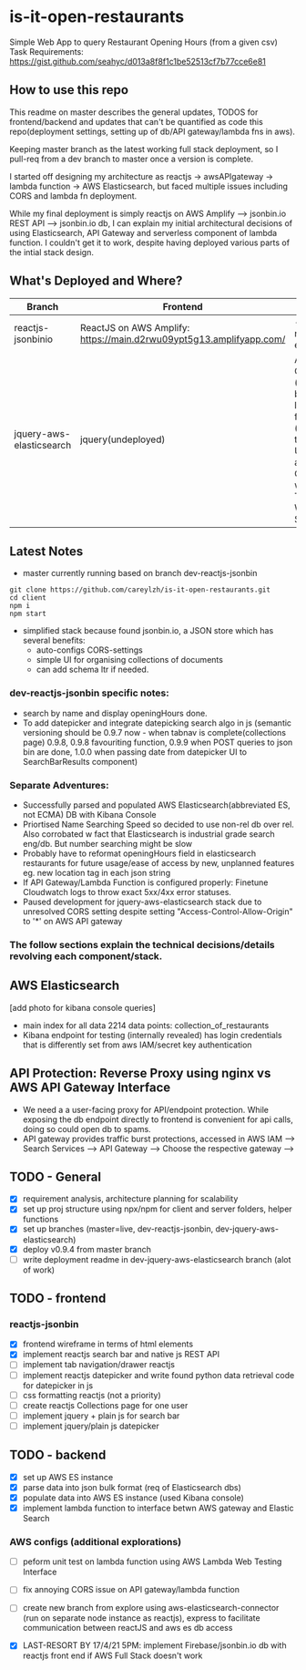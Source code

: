 # is-it-open-restaurants
Simple Web App to query Restaurant Opening Hours (from a given csv) </br>
Task Requirements: https://gist.github.com/seahyc/d013a8f8f1c1be52513cf7b77cce6e81

## How to use this repo
This readme on master describes the general updates, TODOS for frontend/backend and updates that can't be quantified as code this repo(deployment settings, setting up of db/API gateway/lambda fns in aws). 

Keeping master branch as the latest working full stack deployment, so I pull-req from a dev branch to master once a version is complete. 

I started off designing my architecture as reactjs -> awsAPIgateway -> lambda function -> AWS Elasticsearch, but faced multiple issues including CORS and lambda fn deployment.

While my final deployment is simply reactjs on AWS Amplify --> jsonbin.io REST API --> jsonbin.io db, I can explain my initial architectural decisions of using Elasticsearch, API Gateway and serverless component of lambda function. I couldn't get it to work, despite having deployed various parts of the intial stack design. 

## What's Deployed and Where?
| Branch | Frontend  | Backend | Db |
| ------------- | ------------- | ------------- | ------------- |
| reactjs-jsonbinio | ReactJS on AWS Amplify:  https://main.d2rwu09ypt5g13.amplifyapp.com/ | - (didn't need express) | jsonbin.io |
| jquery-aws-elasticsearch | jquery(undeployed) | AWS API Gateway (deployed but fail), lambda function (deployed, to test). Update after Consult with AWS Technical Writer Liz Synder | AWS ElasticSearch (success) |

## Latest Notes
- master currently running based on branch dev-reactjs-jsonbin
```
git clone https://github.com/careylzh/is-it-open-restaurants.git
cd client
npm i
npm start
```
- simplified stack because found jsonbin.io, a JSON store which has several benefits:
  - auto-configs CORS-settings
  - simple UI for organising collections of documents
  - can add schema ltr if needed.
### dev-reactjs-jsonbin specific notes: 
- search by name and display openingHours done. 
- To add datepicker and integrate datepicking search algo in js (semantic versioning should be 0.9.7 now - when tabnav is complete(collections page) 0.9.8, 0.9.8 favouriting function, 0.9.9 when POST queries to json bin are done, 1.0.0 when passing date from datepicker UI to SearchBarResults component)
### Separate Adventures:
- Successfully parsed and populated AWS Elasticsearch(abbreviated ES, not ECMA) DB with Kibana Console
- Priortised Name Searching Speed so decided to use non-rel db over rel. Also corrobated w fact that Elasticsearch is industrial grade search eng/db. But number searching might be slow
- Probably have to reformat openingHours field in elasticsearch restaurants for future usage/ease of access by new, unplanned features eg. new location tag in each json string
- If API Gateway/Lambda Function is configured properly: Finetune Cloudwatch logs to throw exact 5xx/4xx error statuses. 
- Paused development for jquery-aws-elasticsearch stack due to unresolved CORS setting despite setting "Access-Control-Allow-Origin" to '*' on AWS API gateway

### The follow sections explain the technical decisions/details revolving each component/stack. 

## AWS Elasticsearch
[add photo for kibana console queries]
- main index for all data 2214 data points: collection_of_restaurants
- Kibana endpoint for testing (internally revealed) has login credentials that is differently set from aws IAM/secret key authentication

## API Protection: Reverse Proxy using nginx vs AWS API Gateway Interface
- We need a a user-facing proxy for API/endpoint protection. While exposing the db endpoint directly to frontend is convenient for api calls, doing so could open db to spams. 
- API gateway provides traffic burst protections, accessed in AWS IAM --> Search Services --> API Gateway --> Choose the respective gateway --> 

## TODO - General
- [x] requirement analysis, architecture planning for scalability
- [x] set up proj structure using npx/npm for client and server folders, helper functions 
- [x] set up branches (master=live, dev-reactjs-jsonbin, dev-jquery-aws-elasticsearch)
- [x] deploy v0.9.4 from master branch
- [ ] write deployment readme in dev-jquery-aws-elasticsearch branch (alot of work) 

## TODO - frontend 
### reactjs-jsonbin
- [x] frontend wireframe in terms of html elements 
- [x] implement reactjs search bar and native js REST API
- [ ] implement tab navigation/drawer reactjs
- [ ] implement reactjs datepicker and write found python data retrieval code for datepicker in js 
- [ ] css formatting reactjs (not a priority)
- [ ] create reactjs Collections page for one user
- [ ] implement jquery + plain js for search bar
- [ ] implement jquery/plain js datepicker

## TODO - backend
- [x] set up AWS ES instance
- [x] parse data into json bulk format (req of Elasticsearch dbs)
- [x] populate data into AWS ES instance (used Kibana console)
- [x] implement lambda function to interface betwn AWS gateway and Elastic Search
### AWS configs (additional explorations)
- [ ] peform unit test on lambda function using AWS Lambda Web Testing Interface
- [ ] fix annoying CORS issue on API gateway/lambda function
- [ ] create new branch from explore using aws-elasticsearch-connector (run on separate node instance as reactjs), express to facilitate communication between reactJS and aws es db access

- [x] LAST-RESORT BY 17/4/21 5PM: implement Firebase/jsonbin.io db with reactjs front end if AWS Full Stack doesn't work
